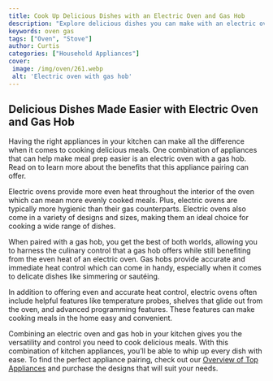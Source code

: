 ```yaml
---
title: Cook Up Delicious Dishes with an Electric Oven and Gas Hob
description: "Explore delicious dishes you can make with an electric oven and gas hob From roasted veggies to crispy pizzas find out how to create amazing culinary masterpieces quickly and easily"
keywords: oven gas
tags: ["Oven", "Stove"]
author: Curtis
categories: ["Household Appliances"]
cover: 
 image: /img/oven/261.webp
 alt: 'Electric oven with gas hob'
---
```

## Delicious Dishes Made Easier with Electric Oven and Gas Hob
Having the right appliances in your kitchen can make all the difference when it comes to cooking delicious meals. One combination of appliances that can help make meal prep easier is an electric oven with a gas hob. Read on to learn more about the benefits that this appliance pairing can offer.

Electric ovens provide more even heat throughout the interior of the oven which can mean more evenly cooked meals. Plus, electric ovens are typically more hygienic than their gas counterparts. Electric ovens also come in a variety of designs and sizes, making them an ideal choice for cooking a wide range of dishes.

When paired with a gas hob, you get the best of both worlds, allowing you to harness the culinary control that a gas hob offers while still benefiting from the even heat of an electric oven. Gas hobs provide accurate and immediate heat control which can come in handy, especially when it comes to delicate dishes like simmering or sautéing.

In addition to offering even and accurate heat control, electric ovens often include helpful features like temperature probes, shelves that glide out from the oven, and advanced programming features. These features can make cooking meals in the home easy and convenient.

Combining an electric oven and gas hob in your kitchen gives you the versatility and control you need to cook delicious meals. With this combination of kitchen appliances, you’ll be able to whip up every dish with ease. To find the perfect appliance pairing, check out our [Overview of Top Appliances](./pages/appliance-overview) and purchase the designs that will suit your needs.
